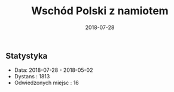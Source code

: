 ﻿---
layout: post
title: Wschód Polski z namiotem
date: 2018-07-28
description: You’ll find this post in your `_posts` directory. Go ahead and edit it and re-build the site to see your changes. # Add post description (optional)
img: 2018-07-28-Wschod_z_namiotem/main.JPG # Add image post (optional) 
tags: [Namiot, Polska]
author: # Add name author (optional)
--- 

<script>
  mapPath ="{{site.baseurl}}/data/2018-07-28-Wschod_z_namiotem/map.json"
</script>

## Statystyka
* Data: 2018-07-28 - 2018-05-02
* Dystans : 1813
* Odwiedzonych miejsc : 16